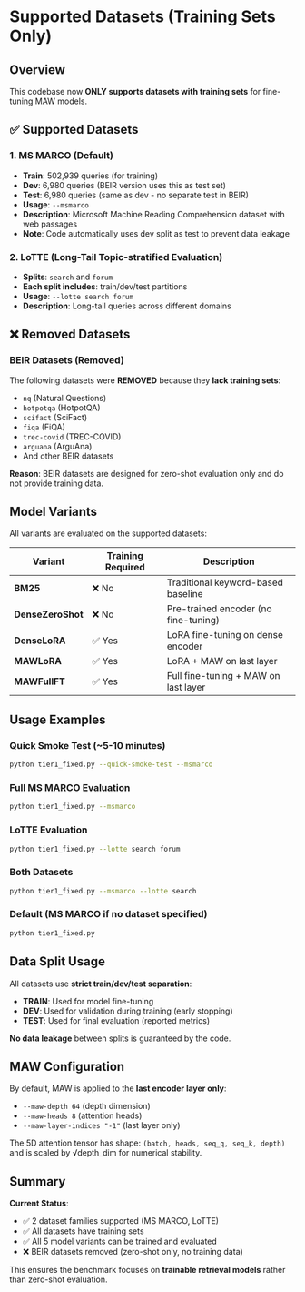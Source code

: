 # Supported Datasets (Training Sets Only)

## Overview

This codebase now **ONLY supports datasets with training sets** for fine-tuning MAW models.

## ✅ Supported Datasets

### 1. **MS MARCO** (Default)
- **Train**: 502,939 queries (for training)
- **Dev**: 6,980 queries (BEIR version uses this as test set)
- **Test**: 6,980 queries (same as dev - no separate test in BEIR)
- **Usage**: `--msmarco`
- **Description**: Microsoft Machine Reading Comprehension dataset with web passages
- **Note**: Code automatically uses dev split as test to prevent data leakage

### 2. **LoTTE** (Long-Tail Topic-stratified Evaluation)
- **Splits**: `search` and `forum`
- **Each split includes**: train/dev/test partitions
- **Usage**: `--lotte search forum`
- **Description**: Long-tail queries across different domains

## ❌ Removed Datasets

### BEIR Datasets (Removed)
The following datasets were **REMOVED** because they **lack training sets**:
- `nq` (Natural Questions)
- `hotpotqa` (HotpotQA)
- `scifact` (SciFact)
- `fiqa` (FiQA)
- `trec-covid` (TREC-COVID)
- `arguana` (ArguAna)
- And other BEIR datasets

**Reason**: BEIR datasets are designed for zero-shot evaluation only and do not provide training data.

## Model Variants

All variants are evaluated on the supported datasets:

| Variant | Training Required | Description |
|---------|-------------------|-------------|
| **BM25** | ❌ No | Traditional keyword-based baseline |
| **DenseZeroShot** | ❌ No | Pre-trained encoder (no fine-tuning) |
| **DenseLoRA** | ✅ Yes | LoRA fine-tuning on dense encoder |
| **MAWLoRA** | ✅ Yes | LoRA + MAW on last layer |
| **MAWFullFT** | ✅ Yes | Full fine-tuning + MAW on last layer |

## Usage Examples

### Quick Smoke Test (~5-10 minutes)
```bash
python tier1_fixed.py --quick-smoke-test --msmarco
```

### Full MS MARCO Evaluation
```bash
python tier1_fixed.py --msmarco
```

### LoTTE Evaluation
```bash
python tier1_fixed.py --lotte search forum
```

### Both Datasets
```bash
python tier1_fixed.py --msmarco --lotte search
```

### Default (MS MARCO if no dataset specified)
```bash
python tier1_fixed.py
```

## Data Split Usage

All datasets use **strict train/dev/test separation**:
- **TRAIN**: Used for model fine-tuning
- **DEV**: Used for validation during training (early stopping)
- **TEST**: Used for final evaluation (reported metrics)

**No data leakage** between splits is guaranteed by the code.

## MAW Configuration

By default, MAW is applied to the **last encoder layer only**:
- `--maw-depth 64` (depth dimension)
- `--maw-heads 8` (attention heads)
- `--maw-layer-indices "-1"` (last layer only)

The 5D attention tensor has shape: `(batch, heads, seq_q, seq_k, depth)` and is scaled by √depth_dim for numerical stability.

## Summary

**Current Status**:
- ✅ 2 dataset families supported (MS MARCO, LoTTE)
- ✅ All datasets have training sets
- ✅ All 5 model variants can be trained and evaluated
- ❌ BEIR datasets removed (zero-shot only, no training data)

This ensures the benchmark focuses on **trainable retrieval models** rather than zero-shot evaluation.
